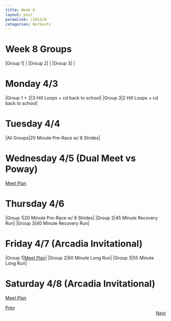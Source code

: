 ```yaml
---
title: Week 8
layout: post
permalink: /2023/8
categories: Workouts
---
```



# Week 8 Groups

|Group 1| |
|Group 2| |
|Group 3| |

# Monday 4/3 

|Group 1 + 2|3 Hill Loops + cd back to school|
|Group 3|2 Hill Loops + cd back to school|

# Tuesday 4/4

|All Groups|20 Minute Pre-Race w/ 8 Strides|

# Wednesday 4/5 (Dual Meet vs Poway)

[Meet Plan]({{site.baseurl}}/2023/PO)

# Thursday 4/6

|Group 1|20 Minute Pre-Race w/ 8 Strides|
|Group 2|45 Minute Recovery Run|
|Group 3|40 Minute Recovery Run|

# Friday 4/7 (Arcadia Invitational)

|Group 1|[Meet Plan]({{site.baseurl}}/2023/AI)|
|Group 2|60 Minute Long Run|
|Group 3|55 Minute Long Run|


# Saturday 4/8 (Arcadia Invitational)

[Meet Plan]({{site.baseurl}}/2023/AI)

<div style="text-align: left"> <a href="{{site.baseurl}}/2023/7">Prev</a></div> 
<div style="text-align: right"> <a href="{{site.baseurl}}/2023/9">Next</a></div>
